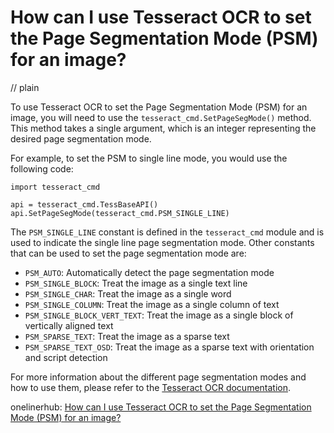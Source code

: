 # How can I use Tesseract OCR to set the Page Segmentation Mode (PSM) for an image?
// plain

To use Tesseract OCR to set the Page Segmentation Mode (PSM) for an image, you will need to use the `tesseract_cmd.SetPageSegMode()` method. This method takes a single argument, which is an integer representing the desired page segmentation mode.

For example, to set the PSM to single line mode, you would use the following code:

```
import tesseract_cmd

api = tesseract_cmd.TessBaseAPI()
api.SetPageSegMode(tesseract_cmd.PSM_SINGLE_LINE)
```

The `PSM_SINGLE_LINE` constant is defined in the `tesseract_cmd` module and is used to indicate the single line page segmentation mode. Other constants that can be used to set the page segmentation mode are:

* `PSM_AUTO`: Automatically detect the page segmentation mode
* `PSM_SINGLE_BLOCK`: Treat the image as a single text line
* `PSM_SINGLE_CHAR`: Treat the image as a single word
* `PSM_SINGLE_COLUMN`: Treat the image as a single column of text
* `PSM_SINGLE_BLOCK_VERT_TEXT`: Treat the image as a single block of vertically aligned text
* `PSM_SPARSE_TEXT`: Treat the image as a sparse text
* `PSM_SPARSE_TEXT_OSD`: Treat the image as a sparse text with orientation and script detection

For more information about the different page segmentation modes and how to use them, please refer to the [Tesseract OCR documentation](https://github.com/tesseract-ocr/tesseract/wiki/PageSegMode).

onelinerhub: [How can I use Tesseract OCR to set the Page Segmentation Mode (PSM) for an image?](https://onelinerhub.com/tesseract-ocr/how-can-i-use-tesseract-ocr-to-set-the-page-segmentation-mode--psm--for-an-image)